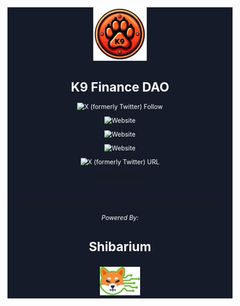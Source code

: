 <div align="center" style="background-color: #151b28; color: #ffffff">
  <a href="https://k9finance.com">
    <img src="https://github.com/K9Finance/.github/raw/master/profile/img/logo_transparent.png" width="120px" alt="K9 DAO Logo"/>
  </a>
  <br/>

  <h1><strong> K9 Finance DAO </strong></h1>
  
  ![X (formerly Twitter) Follow](https://img.shields.io/twitter/follow/K9finance)

![Website](https://img.shields.io/website?url=https%3A%2F%2Fk9finance.com)

![Website](https://img.shields.io/website?url=https%3A%2F%2Fk9finance.com&style=for-the-badge)

![Website](https://img.shields.io/website?url=https%3A%2F%2Fk9finance.com&style=plastic&logo=bitcoin)

![X (formerly Twitter) URL](https://img.shields.io/twitter/url?url=https%3A%2F%2Ftwitter.com%2FK9finance&logo=x)


  [Official Website](https://k9finance.com)
  
  <br/>
  <br/>

---
  <div align="center" >
  <i> Powered By: </i>
      <h1> 
        <p><strong>Shibarium</strong></p>
    <img src="https://github.com/K9Finance/.github/raw/master/profile/img/Shibarium Logo.png" height="64px" alt="Shibarium Logo"/>
        <h1>
  </div>

</div>
